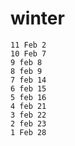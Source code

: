 # winter

~~~
11 Feb 2
10 Feb 7
9 feb 8
8 feb 9
7 feb 14
6 feb 15
5 feb 16
4 feb 21
3 feb 22
2 feb 23
1 Feb 28
~~~
